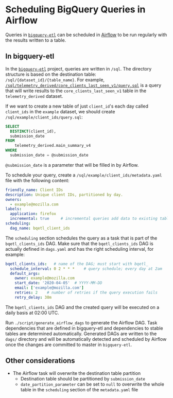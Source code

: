 # Scheduling BigQuery Queries in Airflow

Queries in [`bigquery-etl`](https://github.com/mozilla/bigquery-etl) can be scheduled in
[Airflow](https://github.com/mozilla/telemetry-airflow) to be run regularly with the results written to a table.

<!-- toc -->

## In bigquery-etl

In the [`bigquery-etl`](https://github.com/mozilla/bigquery-etl) project, queries are written in `/sql`.
The directory structure is based on the destination table: `/sql/{dataset_id}/{table_name}`.
For example, [`/sql/telemetry_derived/core_clients_last_seen_v1/query.sql`](https://github.com/mozilla/bigquery-etl/blob/master/sql/telemetry_derived/core_clients_last_seen_v1/query.sql)
is a query that will write results to the `core_clients_last_seen_v1` table in the `telemetry_derived` dataset.

If we want to create a new table of just `client_id`'s each day called `client_ids` in the `example` dataset, 
we should create `/sql/example/client_ids/query.sql`:
```sql
SELECT
  DISTINCT(client_id),
  submission_date
FROM
    telemetry_derived.main_summary_v4
WHERE
  submission_date = @submission_date
```

`@submission_date` is a parameter that will be filled in by Airflow.

To schedule your query, create a `/sql/example/client_ids/metadata.yaml` file with the following content:

```yaml
friendly_name: Client IDs
description: Unique client IDs, partitioned by day.
owners:
  - example@mozilla.com
labels:
  application: firefox
  incremental: true     # incremental queries add data to existing tables
scheduling:
  dag_name: bqetl_client_ids
```

The `scheduling` section schedules the query as a task that is part of the `bqetl_clients_ids` DAG. Make sure that
the `bqetl_clients_ids` DAG is actually defined in `dags.yaml` and has the right scheduling interval, for example:

```yaml
bqetl_clients_ids:   # name of the DAG; must start with bqetl_
  schedule_interval: 0 2 * * *    # query schedule; every day at 2am
  default_args:
    owner: example@mozilla.com
    start_date: '2020-04-05'  # YYYY-MM-DD
    email: ['example@mozilla.com']
    retries: 2    # number of retries if the query execution fails
    retry_delay: 30m
```

The `bqetl_clients_ids` DAG and the created query will be executed on a daily basis at 02:00 UTC.

Run `./script/generate_airflow_dags` to generate the Airflow DAG. Task dependencies that are defined in bigquery-etl and
dependencies to stable tables are determined automatically. Generated DAGs are written to the `dags/` directory and
will be automatically detected and scheduled by Airflow once the changes are committed to master in `bigquery-etl`.


## Other considerations

- The Airflow task will overwrite the destination table partition
  - Destination table should be partitioned by `submission_date`
  - `date_partition_parameter` can be set to `null` to overwrite the whole table in the `scheduling` section
    of the `metadata.yaml` file
